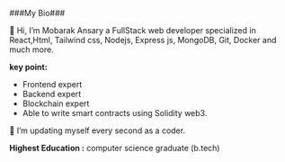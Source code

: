 ###My Bio###

👋 Hi, I’m Mobarak Ansary a FullStack
web developer specialized in React,Html, Tailwind css, Nodejs, Express js, MongoDB, Git, Docker and much more.

**key point:**
- Frontend expert
- Backend expert
- Blockchain expert
- Able to write smart contracts using Solidity web3. 

 💞️ I’m updating myself every second as a coder. 

**Highest Education :** 
computer science graduate (b.tech) 

